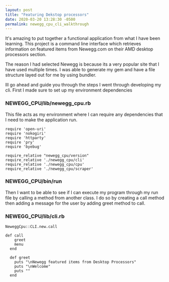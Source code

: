 ```yaml
---
layout: post
title: "Featuring Dekstop processors"
date: 2020-03-20 13:28:30 -0500
permalink: newegg_cpu_cli_walkthrough
---
```




It's amazing to put together a functional application from what I have been learning. This project is a command line interface which retrieves information on featured items from Newegg.com on their AMD desktop processors section. 

The reason I had selected Newegg is because its a very popular site that I have used multiple times. I was able to generate my gem and have a file structure layed out for me by using bundler. 

Ill go ahead and guide you through the steps I went through developing my cli. First I made sure to set up my environment dependencies 

### NEWEGG_CPU/lib/newegg_cpu.rb

This file acts as my environment where I can require any dependencies that I need to make the application run. 

```
require 'open-uri'
require 'nokogiri'
require 'httparty'
require 'pry'
require 'byebug'

require_relative "newegg_cpu/version"
require_relative './newegg_cpu/cli'
require_relative './newegg_cpu/cpu'
require_relative './newegg_cpu/scraper'
```

### NEWEGG_CPU/bin/run
Then I want to be able to see if I can execute my program through my run file by calling a method from another class. I do so by creating a call method then adding a message for the user by adding greet method to call. 
### NEWEGG_CPU/lib/cli.rb
```
NeweggCpu::CLI.new.call
```
```
def call
    greet
    menu
  end

  def greet
    puts "\nNewegg featured items from Desktop Processors"
    puts "\nWelcome"
    puts ""
  end
```
